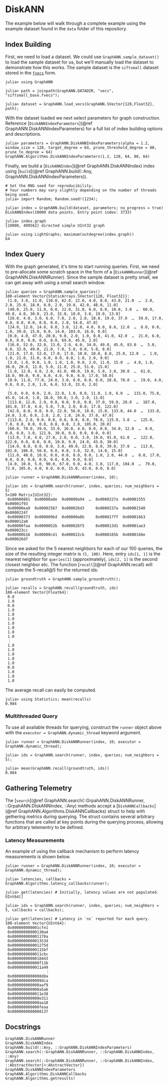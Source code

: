 # DiskANN

The example below will walk through a complete example using the example dataset found in
the `data` folder of this repository.

## Index Building

First, we need to load a dataset.
We could use `GraphANN.sample_dataset()` to load the sample dataset for us, but we'll manually load the dataset to demonstrate how this works.
The sample dataset is the `siftsmall` dataset stored in the [`fvecs`](http://corpus-texmex.irisa.fr/) form.
```jldoctest diskann-example
julia> using GraphANN

julia> path = joinpath(GraphANN.DATADIR, "vecs", "siftsmall_base.fvecs");

julia> dataset = GraphANN.load_vecs(GraphANN.SVector{128,Float32}, path);
```
With the dataset loaded we next select parameters for graph construction.
Reference [`DiskANNIndexParameters`](@ref GraphANN.DiskANNIndexParameters) for a full list of index building options and descriptions.
```jldoctest diskann-example
julia> parameters = GraphANN.DiskANNIndexParameters(alpha = 1.2, window_size = 128, target_degree = 64, prune_threshold_degree = 80, prune_to_degree = 64)
GraphANN.Algorithms.DiskANNIndexParameters(1.2, 128, 64, 80, 64)
```
Finally, we build a [`DiskANNIndex`](@ref GraphANN.DiskANNIndex) index using [`build`](@ref GraphANN.build(::Any, GraphANN.DiskANNIndexParameters)).
```jldoctest diskann-example; filter = r"\w[0-9]+\}"
# Set the RNG seed for reproducibility.
# Your numbers may vary slightly depending on the number of threads being used.
julia> import Random; Random.seed!(1234);

julia> index = GraphANN.build(dataset, parameters; no_progress = true)
DiskANNIndex(10000 data points. Entry point index: 3733)

julia> index.graph
{10000, 409562} directed simple UInt32 graph

julia> using LightGraphs; maximum(outdegree(index.graph))
64
```

## Index Query

With the graph generated, it's time to start running queries.
First, we need to pre-allocate some scratch space in the form of a [`DiskANNRunner`](@ref GraphANN.DiskANNRunner).
Since the sample dataset is pretty small, we can get away with using a small search window.
```jldoctest diskann-example; filter = r"0x[0-9a-f]+"
julia> queries = GraphANN.sample_queries()
100-element Vector{StaticArrays.SVector{128, Float32}}:
 [1.0, 3.0, 11.0, 110.0, 62.0, 22.0, 4.0, 0.0, 43.0, 21.0  …  2.0, 2.0, 25.0, 18.0, 8.0, 2.0, 19.0, 42.0, 48.0, 11.0]
 [40.0, 25.0, 11.0, 0.0, 22.0, 31.0, 6.0, 8.0, 10.0, 3.0  …  60.0, 40.0, 4.0, 30.0, 23.0, 32.0, 10.0, 3.0, 19.0, 13.0]
 [28.0, 4.0, 3.0, 6.0, 7.0, 2.0, 2.0, 18.0, 19.0, 37.0  …  59.0, 17.0, 0.0, 0.0, 0.0, 0.0, 0.0, 2.0, 54.0, 47.0]
 [24.0, 12.0, 14.0, 8.0, 3.0, 12.0, 4.0, 8.0, 8.0, 12.0  …  8.0, 0.0, 1.0, 39.0, 15.0, 0.0, 14.0, 103.0, 16.0, 0.0]
 [0.0, 4.0, 47.0, 20.0, 9.0, 2.0, 1.0, 0.0, 41.0, 42.0  …  21.0, 6.0, 0.0, 0.0, 0.0, 0.0, 8.0, 69.0, 45.0, 2.0]
 [16.0, 52.0, 32.0, 13.0, 2.0, 6.0, 34.0, 49.0, 45.0, 83.0  …  5.0, 6.0, 32.0, 49.0, 21.0, 7.0, 5.0, 0.0, 5.0, 8.0]
 [21.0, 17.0, 52.0, 17.0, 17.0, 10.0, 10.0, 8.0, 25.0, 12.0  …  1.0, 1.0, 21.0, 31.0, 6.0, 8.0, 8.0, 1.0, 2.0, 9.0]
 [3.0, 1.0, 0.0, 1.0, 1.0, 1.0, 0.0, 2.0, 11.0, 15.0  …  4.0, 1.0, 36.0, 20.0, 12.0, 5.0, 11.0, 25.0, 51.0, 15.0]
 [1.0, 12.0, 4.0, 2.0, 41.0, 40.0, 19.0, 5.0, 3.0, 30.0  …  61.0, 18.0, 99.0, 9.0, 8.0, 4.0, 9.0, 6.0, 17.0, 50.0]
 [0.0, 11.0, 77.0, 24.0, 3.0, 0.0, 0.0, 0.0, 28.0, 70.0  …  19.0, 4.0, 0.0, 0.0, 2.0, 1.0, 6.0, 53.0, 33.0, 2.0]
 ⋮
 [5.0, 0.0, 0.0, 2.0, 22.0, 1.0, 0.0, 11.0, 1.0, 6.0  …  131.0, 75.0, 45.0, 14.0, 1.0, 18.0, 59.0, 3.0, 2.0, 11.0]
 [113.0, 12.0, 2.0, 0.0, 0.0, 0.0, 0.0, 37.0, 59.0, 28.0  …  107.0, 101.0, 37.0, 4.0, 5.0, 7.0, 2.0, 0.0, 17.0, 122.0]
 [42.0, 8.0, 0.0, 0.0, 22.0, 56.0, 10.0, 15.0, 133.0, 44.0  …  133.0, 24.0, 3.0, 0.0, 2.0, 2.0, 1.0, 24.0, 37.0, 47.0]
 [113.0, 2.0, 0.0, 0.0, 0.0, 0.0, 8.0, 78.0, 115.0, 3.0  …  125.0, 7.0, 0.0, 0.0, 0.0, 0.0, 0.0, 2.0, 105.0, 20.0]
 [60.0, 70.0, 39.0, 33.0, 26.0, 4.0, 0.0, 0.0, 34.0, 12.0  …  0.0, 0.0, 0.0, 3.0, 121.0, 30.0, 0.0, 0.0, 0.0, 0.0]
 [13.0, 7.0, 4.0, 27.0, 2.0, 0.0, 3.0, 19.0, 91.0, 61.0  …  122.0, 122.0, 0.0, 0.0, 0.0, 10.0, 9.0, 24.0, 43.0, 30.0]
 [14.0, 8.0, 0.0, 0.0, 3.0, 49.0, 22.0, 8.0, 39.0, 37.0  …  113.0, 102.0, 106.0, 50.0, 0.0, 0.0, 3.0, 32.0, 14.0, 15.0]
 [11.0, 48.0, 10.0, 0.0, 0.0, 0.0, 0.0, 1.0, 2.0, 44.0  …  0.0, 17.0, 0.0, 0.0, 0.0, 0.0, 0.0, 0.0, 0.0, 0.0]
 [4.0, 10.0, 5.0, 90.0, 67.0, 6.0, 4.0, 3.0, 117.0, 104.0  …  79.0, 72.0, 105.0, 4.0, 0.0, 0.0, 15.0, 43.0, 0.0, 8.0]

julia> runner = GraphANN.DiskANNRunner(index, 10);

julia> ids = GraphANN.search(runner, index, queries; num_neighbors = 5)
5×100 Matrix{UInt32}:
 0x00000881  0x00000ade  0x00000a94  …  0x0000227a  0x00001555  0x00001f93
 0x00000ea9  0x00002567  0x000026d3     0x0000237a  0x00001540  0x0000224f
 0x00000373  0x000009bd  0x00000a8b     0x000017ff  0x000016b3  0x000012a0
 0x00000faa  0x0000052b  0x000026f5     0x000013d1  0x00001ae3  0x000023cc
 0x00000b16  0x00000c41  0x000022cb     0x0000185b  0x0000168e  0x000026d7
```
Since we asked for the 5 nearest neighbors for each of our 100 queries, the size of the resulting integer matrix is `(5, 100)`.
Here, entry `ids[1, 1]` is the nearest neighbor for `queries[1]` (approximately), `ids[2, 1]` is the second closest neighbor etc.
The function [`recall`](@ref GraphANN.recall) will compute the 5-recall@5 for the returned ids:
```jldoctest diskann-example; filter = r"[0-9]\.[0-9]"
julia> groundtruth = GraphANN.sample_groundtruth();

julia> recalls = GraphANN.recall(groundtruth, ids)
100-element Vector{Float64}:
 0.8
 1.0
 0.8
 1.0
 1.0
 1.0
 1.0
 1.0
 1.0
 1.0
 ⋮
 1.0
 1.0
 1.0
 1.0
 1.0
 0.8
 1.0
 1.0
 1.0
```
The average recall can easily be computed.
```jldoctest diskann-example; filter = r"[0-9\.]+"
julia> using Statistics; mean(recalls)
0.984
```

### Multithreaded Query

To use all available threads for querying, construct the `runner` object above with the `executor = GraphANN.dynamic_thread` keyword argument.
```jldoctest diskann-example; filter = r"[0-9\.]+"
julia> runner = GraphANN.DiskANNRunner(index, 10; executor = GraphANN.dynamic_thread);

julia> ids = GraphANN.search(runner, index, queries; num_neighbors = 5);

julia> mean(GraphANN.recall(groundtruth, ids))
0.984
```

## Gathering Telemetry

The [`search`](@ref GraphANN.search(::GrpahANN.DiskANNRunner, ::GrpahANN.DIskANNIndex, ::Any)
methods accept a [`DiskANNCallbacks`](@ref GraphANN.Algorithms.DiskANNCallbacks) struct to help with
gethering metrics during querying. The struct contains several arbitrary functions that are
called at key points during the querying process, allowing for arbitrary telementry to
be defined.

### Latency Measurements

An example of using the callback mechanism to perform latency measurements is shown below.
```jldoctest diskann-example; filter = r"0x[0-9a-f]+"
julia> runner = GraphANN.DiskANNRunner(index, 10; executor = GraphANN.dynamic_thread);

julia> latencies, callbacks = GraphANN.Algorithms.latency_callbacks(runner);

julia> get(latencies) # Initially, latency values are not populated.
UInt64[]

julia> ids = GraphANN.search(runner, index, queries; num_neighbors = 5, callbacks = callbacks);

julia> get(latencies) # Latency in `ns` reported for each query.
100-element Vector{UInt64}:
 0x000000000001cfe1
 0x00000000000130a4
 0x000000000001178a
 0x000000000001353d
 0x000000000001275d
 0x00000000000115bf
 0x0000000000011cbc
 0x0000000000018443
 0x000000000000f11b
 0x0000000000011a49
                  ⋮
 0x0000000000008d8a
 0x0000000000009dca
 0x000000000000aaf9
 0x000000000000a5a6
 0x0000000000011e38
 0x000000000000e311
 0x000000000000aa18
 0x000000000000feaa
 0x0000000000008137
```



## Docstrings
```@docs
GraphANN.DiskANNRunner
GraphANN.DiskANNIndex
GraphANN.build(::Any, ::GraphANN.DiskANNIndexParameters)
GraphANN.search(::GraphANN.DiskANNRunner, ::GraphANN.DiskANNIndex, ::Any)
GraphANN.search(::GraphANN.DiskANNRunner, ::GraphANN.DiskANNIndex, ::AbstractVector{<:AbstractVector})
GraphANN.DiskANNIndexParameters
GraphANN.Algorithms.DiskANNCallbacks
GraphANN.Algorithms.getresults!
```
